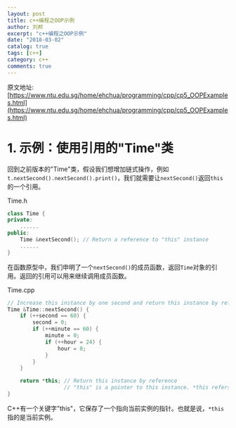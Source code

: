 ```yaml
---
layout: post
title: c++编程之OOP示例
author: 刘邦
excerpt: "c++编程之OOP示例"
date: "2018-03-02"
catalog: true
tags: [c++]
category: c++
comments: true
---
```


原文地址:[https://www.ntu.edu.sg/home/ehchua/programming/cpp/cp5_OOPExamples.html](https://www.ntu.edu.sg/home/ehchua/programming/cpp/cp5_OOPExamples.html)

# 1. 示例：使用引用的"Time"类

回到之前版本的"Time"类，假设我们想增加链式操作，例如`t.nextSecond().nextSecond().print()`，我们就需要让`nextSecond()`返回`this`的一个引用。

Time.h

```cpp
class Time {
private:
	......
public:
	Time &nextSecond(); // Return a reference to "this" instance
	......
}
```

在函数原型中，我们申明了一个`nextSecond()`的成员函数，返回`Time`对象的引用。返回的引用可以用来继续调用成员函数。

Time.cpp

```cpp
// Increase this instance by one second and return this instance by reference.
Time &Time::nextSecond() {
	if (++second == 60) {
		second = 0;
		if (++minute == 60) {
			minute = 0;
			if (++hour = 24) {
				hour = 0;
			}
		}
	}

	return *this; // Return this instance by reference 
				  // "this" is a pointer to this instance. *this refers to the instance.
}
```

C++有一个关键字"this"，它保存了一个指向当前实例的指针。也就是说，`*this`指的是当前实例。


